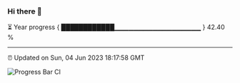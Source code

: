 ### Hi there 👋

⏳ Year progress { ████████████▁▁▁▁▁▁▁▁▁▁▁▁▁▁▁▁▁▁ } 42.40 %

---

⏰ Updated on Sun, 04 Jun 2023 18:17:58 GMT

![Progress Bar CI](https://github.com/liununu/liununu/workflows/Progress%20Bar%20CI/badge.svg)
